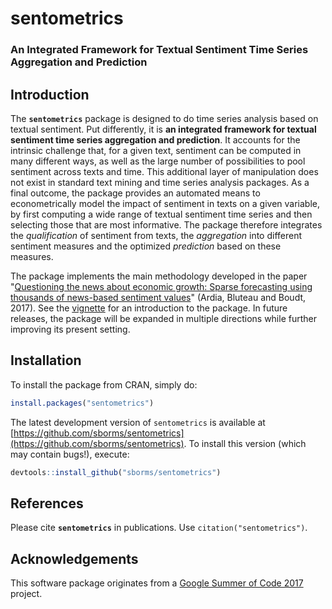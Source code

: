 
# sentometrics
### An Integrated Framework for Textual Sentiment Time Series Aggregation and Prediction

<!--- temporary commenting out until CRAN/pandoc issues (e.g. handshake) solved --->
<!--- [![Build Status](https://travis-ci.org/sborms/sentometrics.svg?branch=master)](https://travis-ci.org/sborms/sentometrics) --->
<!--- [![CRAN](http://www.r-pkg.org/badges/version/sentometrics)](https://cran.r-project.org/package=sentometrics) ---> 
<!--- [![Downloads](http://cranlogs.r-pkg.org/badges/sentometrics?color=brightgreen)](http://www.r-pkg.org/pkg/sentometrics) --->
<!--- [![Downloads](http://cranlogs.r-pkg.org/badges/grand-total/sentometrics?color=brightgreen)](http://www.r-pkg.org/pkg/sentometrics) --->
<!--- [![Pending Pull-Requests](http://githubbadges.herokuapp.com/keblu/MSGARCH/pulls.svg?style=flat)](https://github.com/sborms/sentometrics/pulls) --->
<!--- [![Github Issues](http://githubbadges.herokuapp.com/sborms/sentometrics/issues.svg)](https://github.com/sborms/sentometrics/issues) --->

## Introduction

The **`sentometrics`** package is designed to do time series analysis based on textual sentiment. Put differently, it is **an integrated framework for textual sentiment time series aggregation and prediction**. It accounts for the intrinsic challenge that, for a given text, sentiment can be computed in many different ways, as well as the large number of possibilities to pool sentiment across texts and time. This additional layer of manipulation does not exist in standard text mining and time series analysis packages. As a final outcome, the package provides an automated means to econometrically model the impact of sentiment in texts on a given variable, by first computing a wide range of textual sentiment time series and then selecting those that are most informative. The package therefore integrates the _qualification_ of sentiment from texts, the _aggregation_ into different sentiment measures and the optimized _prediction_ based on these measures.

The package implements the main methodology developed in the paper "[Questioning the news about economic growth: Sparse forecasting using thousands of news-based sentiment values](https://papers.ssrn.com/sol3/papers.cfm?abstract_id=2976084)" (Ardia, Bluteau and Boudt, 2017). See the [vignette](https://ssrn.com/abstract=3067734) for an introduction to the package. In future releases, the package will be expanded in multiple directions while further improving its present setting.

## Installation

To install the package from CRAN, simply do:

```R
install.packages("sentometrics")
```

The latest development version of `sentometrics` is available at [https://github.com/sborms/sentometrics](https://github.com/sborms/sentometrics). To install this version (which may contain bugs!), execute:

```R
devtools::install_github("sborms/sentometrics")
```

## References

Please cite **`sentometrics`** in publications. Use `citation("sentometrics")`.

## Acknowledgements

This software package originates from a
[Google Summer of Code 2017](https://github.com/rstats-gsoc/gsoc2017/wiki/Sentometrics:-An-integrated-framework-for-text-based-multivariate-time-series-modeling-and-forecasting) project.

